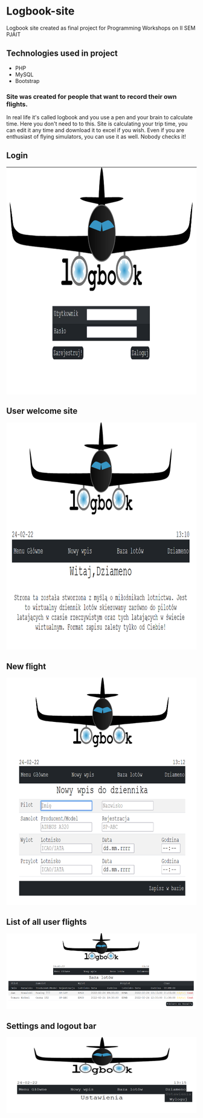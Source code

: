 # Logbook-site
Logbook site created as final project for Programming Workshops on II SEM PJAIT

## Technologies used in project
* PHP
* MySQL
* Bootstrap

### Site was created for people that want to record their own flights.
In real life it's called logbook and you use a pen and your brain to calculate time.
Here you don't need to to this.
Site is calculating your trip time, you can edit it any time and download it to excel if you wish.
Even if you are enthusiast of flying simulators, you can use it as well. Nobody checks it!


## Login
<p align="center">
<img src="./pics/air0.PNG" width="600" height="600"/>
</p>

## User welcome site
<p align="center">
<img src="./pics/air1.PNG" width="600" height="600"/>
</p>

## New flight
<p align="center">
<img src="./pics/air2.PNG" width="600" height="600"/>
</p>

## List of all user flights
<p align="center">
<img src="./pics/air3.PNG" width="1200" height="200"/>
</p>

## Settings and logout bar
<p align="center">
<img src="./pics/air4.PNG" width="1200" height="200"/>
</p>
